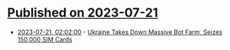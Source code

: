 # [Published on 2023-07-21](index.md)

* [2023-07-21, 02:02:00](https://it.slashdot.org/story/23/07/20/2130213/ukraine-takes-down-massive-bot-farm-seizes-150000-sim-cards?utm_source=rss1.0mainlinkanon&utm_medium=feed) - [Ukraine Takes Down Massive Bot Farm, Seizes 150,000 SIM Cards](https://it.slashdot.org/story/23/07/20/2130213/ukraine-takes-down-massive-bot-farm-seizes-150000-sim-cards?utm_source=rss1.0mainlinkanon&utm_medium=feed)
